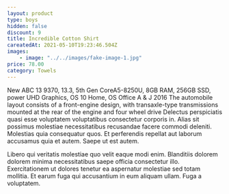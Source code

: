```yaml
---
layout: product
type: boys
hidden: false
discount: 9
title: Incredible Cotton Shirt
careatedAt: 2021-05-10T19:23:46.504Z
images:
    - image: "../../images/fake-image-1.jpg"
price: 78.00
category: Towels
---
```

New ABC 13 9370, 13.3, 5th Gen CoreA5-8250U, 8GB RAM, 256GB SSD, power UHD Graphics, OS 10 Home, OS Office A & J 2016
The automobile layout consists of a front-engine design, with transaxle-type transmissions mounted at the rear of the engine and four wheel drive
Delectus perspiciatis quasi esse voluptatem voluptatibus consectetur corporis in. Alias sit possimus molestiae necessitatibus recusandae facere commodi deleniti. Molestias quia consequatur quos. Et perferendis repellat aut laborum accusamus quia et autem. Saepe ut est autem.
 Libero qui veritatis molestiae quo velit eaque modi enim. Blanditiis dolorem dolorem minima necessitatibus saepe officia consectetur illo. Exercitationem ut dolores tenetur ea aspernatur molestiae sed totam mollitia. Et earum fuga qui accusantium in eum aliquam ullam. Fuga a voluptatem.
